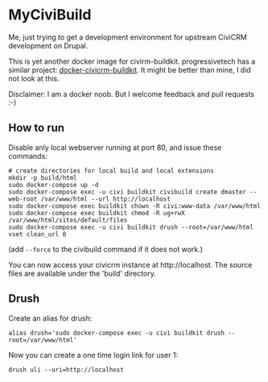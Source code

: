 # MyCiviBuild

Me, just trying to get a development environment for upstream
CiviCRM development on Drupal.

This is yet another docker image for civirm-buildkit.
progressivetech has a similar project:
[docker-civicrm-buildkit](https://github.com/progressivetech/docker-civicrm-buildkit).
It might be better than mine, I did not look at this.

Disclaimer: I am a docker noob. But I welcome feedback and pull
requests :-)

## How to run

Disable anly local webserver running at port 80, and issue these commands:

    # create directories for local build and local extensions
    mkdir -p build/html
    sudo docker-compose up -d
    sudo docker-compose exec -u civi buildkit civibuild create dmaster --web-root /var/www/html --url http://localhost
    sudo docker-compose exec buildkit chown -R civi:www-data /var/www/html
    sudo docker-compose exec buildkit chmod -R ug+rwX /var/www/html/sites/default/files
    sudo docker-compose exec -u civi buildkit drush --root=/var/www/html vset clean_url 0

(add `--force` to the civibuild command if it does not work.)

You can now access your civicrm instance at http://localhost. The source files are
available under the 'build' directory.

## Drush

Create an alias for drush:

    alias drush='sudo docker-compose exec -u civi buildkit drush --root=/var/www/html'

Now you can create a one time login link for user 1:

    drush uli --uri=http://localhost
    
